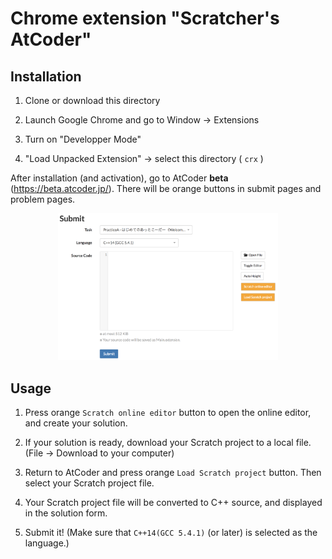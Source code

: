 # Chrome extension "Scratcher's AtCoder"


## Installation

1. Clone or download this directory

2. Launch Google Chrome and go to Window -> Extensions

3. Turn on "Developper Mode"

4. "Load Unpacked Extension" -> select this directory ( `crx` ) 

After installation (and activation), go to AtCoder **beta** (https://beta.atcoder.jp/).
There will be orange buttons in submit pages and problem pages.

<p align="center"><img src="scrshot.png" alt="screen shot" title="screen shot" width="70%" height="70%"></p>

## Usage

1. Press orange `Scratch online editor` button to open the online editor, and create your solution.

2. If your solution is ready, download your Scratch project to a local file. (File -> Download to your computer)

3. Return to AtCoder and press orange `Load Scratch project` button. Then select your Scratch project file.

4. Your Scratch project file will be converted to C++ source, and displayed in the solution form.

5. Submit it! (Make sure that `C++14(GCC 5.4.1)` (or later) is selected as the language.)
